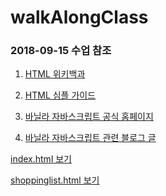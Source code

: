 # walkAlongClass

<h3>2018-09-15 수업 참조</h3>

1. <a href="https://en.wikipedia.org/wiki/HTML">HTML 위키백과</a>

2. <a href="http://www.simplehtmlguide.com/cheatsheet.php">HTML 심플 가이드</a>
    
3. <a href="http://vanilla-js.com/">바닐라 자바스크립트 공식 홈페이지</a>

4. <a href="https://medium.freecodecamp.org/is-vanilla-javascript-worth-learning-absolutely-c2c67140ac34">바닐라 자바스크립트 관련 블로그 글</a>

<p><a href="https://inceptionjh.github.io/walkAlongClass/index.html">index.html 보기</a></p>
<p><a href="https://inceptionjh.github.io/walkAlongClass/shoppinglist.html">shoppinglist.html 보기</a></p>

